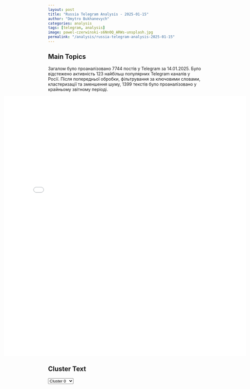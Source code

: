 ```yaml
---
layout: post
title: "Russia Telegram Analysis - 2025-01-15"
author: "Dmytro Bukhanevych"
categories: analysis
tags: [telegram, analysis]
image: pawel-czerwinski-s6Nn0Q_ARWs-unsplash.jpg
permalink: "/analysis/russia-telegram-analysis-2025-01-15"
---
```


<style>
    /* Adjusting iframe-container styles */
    .wide-iframe-container {
        width: calc(100% + 30vw);  /* Extending the width */
        margin-left: -15vw;       /* Negative margin to push to the left */
        overflow: hidden;         /* In case the iframe content spills over */
    }

    .wide-iframe-container iframe {
        width: 100%;  /* Making the iframe take the full width of its container */
        border: none; /* Removing any borders from the iframe */
    }

    /* Toggle mechanism */
    .hidden {
        display: none;
    }
    
    .show-content-target:checked + .show-content {
        display: block;
    }
</style>

<h2>Main Topics</h2>
<p>Загалом було проаналізовано 7744 постів у Telegram за 14.01.2025. Було відстежено активність 123 найбільш популярних Telegram каналів у Росії. Після попередньої обробки, фільтрування за ключовими словами, кластеризації та зменшення шуму, 1399 текстів було проаналізовано у крайньому звітному періоді.</p>
<!-- Embedding Main Plotly Visualization -->
<div class="wide-iframe-container">
    <iframe src="{{site.baseurl}}/visualizations/2025-01-15/fig_topics_time.html" height="850"></iframe>
</div>


<h2>Cluster Text</h2>

<!-- Dropdown to select a cluster -->
<select id="clusterSelector" onchange="displayClusterText()">
<option value="0">Cluster 0</option><option value="1">Cluster 1</option><option value="2">Cluster 2</option><option value="3">Cluster 3</option><option value="4">Cluster 4</option><option value="5">Cluster 5</option><option value="6">Cluster 6</option><option value="7">Cluster 7</option><option value="8">Cluster 8</option><option value="9">Cluster 9</option><option value="10">Cluster 10</option><option value="11">Cluster 11</option><option value="12">Cluster 12</option><option value="13">Cluster 13</option><option value="14">Cluster 14</option><option value="15">Cluster 15</option><option value="16">Cluster 16</option><option value="17">Cluster 17</option>
</select>

<!-- Display area for the selected cluster's text -->
<div id="clusterTextDisplay" class="hidden"></div>

<script type="text/javascript">
    var clusterDetails = {"0": "<b>Total Posts:</b> 33<br><b>Date:</b> 2025-01-14 08:34:06+00:00<br><b>Author:</b> slavaded1337<br><b>Link:</b> https://t.me/s/slavaded1337/67884<br><b>Subscribers:</b> 537503<br><b>Text:</b> \u0422\u0435\u043a\u0441\u0442: \u26a1\ufe0f\u0421\u0435\u0433\u043e\u0434\u043d\u044f \u0410\u0440\u043c\u0435\u043d\u0438\u044f \u0438 \u0421\u0428\u0410 \u043f\u043e\u0434\u043f\u0438\u0448\u0443\u0442 \u0434\u043e\u043a\u0443\u043c\u0435\u043d\u0442 \u043e\u00a0 \u0441\u0442\u0440\u0430\u0442\u0435\u0433\u0438\u0447\u0435\u0441\u043a\u043e\u043c \u043f\u0430\u0440\u0442\u043d\u0451\u0440\u0441\u0442\u0432\u0435. \u041f\u043e\u0434\u043f\u0438\u0441\u0430\u043d\u0438\u0435 \u0441\u043e\u0441\u0442\u043e\u0438\u0442\u0441\u044f \u0432 \u0412\u0430\u0448\u0438\u043d\u0433\u0442\u043e\u043d\u0435, \u043f\u043e\u0434\u043f\u0438\u0441\u044b\u0432\u0430\u0442\u044c \u0431\u0443\u0434\u0443\u0442 \u0433\u043e\u0441\u0441\u0435\u043a\u0440\u0435\u0442\u0430\u0440\u044c \u0421\u0428\u0410 \u0411\u043b\u0438\u043d\u043a\u0435\u043d \u0438 \u043c\u0438\u043d\u0438\u0441\u0442\u0440 \u0438\u043d\u043e\u0441\u0442\u0440\u0430\u043d\u043d\u044b\u0439 \u0434\u0435\u043b \u0410\u0440\u043c\u0435\u043d\u0438\u0438 \u041c\u0438\u0440\u0437\u043e\u044f\u043d \u041c\u0418\u0414 \u0410\u0440\u043c\u0435\u043d\u0438\u0438", "1": "<b>Total Posts:</b> 385<br><b>Date:</b> 2025-01-14 06:57:45+00:00<br><b>Author:</b> radarrussiia<br><b>Link:</b> https://t.me/s/radarrussiia/17414<br><b>Subscribers:</b> 648902<br><b>Text:</b> \u0422\u0435\u043a\u0441\u0442: \u0421\u0430\u0440\u0430\u0442\u043e\u0432\u0441\u043a\u0430\u044f \u043e\u0431\u043b\u0430\u0441\u0442\u044c - \u043e\u0442\u0431\u043e\u0439 \u0430\u0442\u0430\u043a\u0438 \u0411\u041f\u041b\u0410\u2757\ufe0f\u0420\u0430\u0434\u0430\u0440 \u043f\u043e \u0432\u0441\u0435\u0439 \u0420\u043e\u0441\u0441\u0438\u0438 - @radarrussiia", "2": "<b>Total Posts:</b> 22<br><b>Date:</b> 2025-01-14 12:49:06+00:00<br><b>Author:</b> ostashkonews<br><b>Link:</b> https://t.me/s/OstashkoNews/168351<br><b>Subscribers:</b> 419417<br><b>Text:</b> \u0422\u0435\u043a\u0441\u0442: \ud83c\uddeb\ud83c\uddf2 \u041d\u0410\u0422\u041e \u0437\u0430\u043f\u0443\u0441\u043a\u0430\u0435\u0442 \u043c\u0438\u0441\u0441\u0438\u044e \u043f\u043e \u043f\u0430\u0442\u0440\u0443\u043b\u0438\u0440\u043e\u0432\u0430\u043d\u0438\u044e \u0432 \u0411\u0430\u043b\u0442\u0438\u0439\u0441\u043a\u043e\u043c \u043c\u043e\u0440\u0435  \u2013 \u0420\u044e\u0442\u0442\u0435\u0413\u0435\u043d\u0441\u0435\u043a \u0430\u043b\u044c\u044f\u043d\u0441\u0430 \u043e\u0431\u044a\u044f\u0432\u0438\u043b \u043e\u0431 \u043e\u0444\u0438\u0446\u0438\u0430\u043b\u044c\u043d\u043e\u043c \u043d\u0430\u0447\u0430\u043b\u0435 \u043e\u043f\u0435\u0440\u0430\u0446\u0438\u0438 Baltic Sentry \u043f\u043e \u00ab\u043e\u0431\u0435\u0441\u043f\u0435\u0447\u0435\u043d\u0438\u044e \u0431\u0435\u0437\u043e\u043f\u0430\u0441\u043d\u043e\u0441\u0442\u0438 \u0438\u043d\u0444\u0440\u0430\u0441\u0442\u0440\u0443\u043a\u0442\u0443\u0440\u044b \u0432 \u0411\u0430\u043b\u0442\u0438\u0439\u0441\u043a\u043e\u043c \u043c\u043e\u0440\u0435\u00bb. \u0412 \u0447\u0430\u0441\u0442\u043d\u043e\u0441\u0442\u0438, \u044d\u0442\u043e \u043f\u0440\u043e\u0438\u0441\u0445\u043e\u0434\u0438\u0442 \u043d\u0430 \u0444\u043e\u043d\u0435 \u0438\u043d\u0446\u0438\u0434\u0435\u043d\u0442\u043e\u0432 \u0441 \u043f\u043e\u0432\u0440\u0435\u0436\u0434\u0435\u043d\u0438\u044f\u043c\u0438 \u043f\u043e\u0434\u0432\u043e\u0434\u043d\u044b\u0445 \u043a\u0430\u0431\u0435\u043b\u0435\u0439, \u0432 \u043a\u043e\u0442\u043e\u0440\u044b\u0445 \u0431\u0435\u0437\u0434\u043e\u043a\u0430\u0437\u0430\u0442\u0435\u043b\u044c\u043d\u043e \u043e\u0431\u0432\u0438\u043d\u0438\u043b\u0438 \u0420\u0424. \u2757\ufe0f \u0412 \u043c\u0438\u0441\u0441\u0438\u0438 \u0437\u0430\u0434\u0435\u0439\u0441\u0442\u0432\u0443\u044e\u0442 \u0444\u0440\u0435\u0433\u0430\u0442\u044b \u0438 \u043f\u0430\u0442\u0440\u0443\u043b\u044c\u043d\u044b\u0435 \u0441\u0430\u043c\u043e\u043b\u0435\u0442\u044b, \u0430 \u0442\u0430\u043a\u0436\u0435 \u043d\u0435\u0431\u043e\u043b\u044c\u0448\u043e\u0439 \u0444\u043b\u043e\u0442 \u043c\u043e\u0440\u0441\u043a\u0438\u0445 \u0434\u0440\u043e\u043d\u043e\u0432. \u041a\u0430\u043a\u0438\u0435 \u0441\u0442\u0440\u0430\u043d\u044b \u0443\u0447\u0430\u0441\u0442\u0432\u0443\u044e\u0442:\u25aa\ufe0f\u041b\u0438\u0442\u0432\u0430 \u043d\u0430\u043f\u0440\u0430\u0432\u0438\u0442 \u0434\u043e\u043f\u043e\u043b\u043d\u0438\u0442\u0435\u043b\u044c\u043d\u044b\u0435 \u043a\u043e\u0440\u0430\u0431\u043b\u0438 \u0438 \u0432\u0435\u0440\u0442\u043e\u043b\u0435\u0442\u044b \u0434\u043b\u044f \u0443\u0447\u0430\u0441\u0442\u0438\u044f \u0432 \u043c\u0438\u0441\u0441\u0438\u0438 \u25aa\ufe0f\u0413\u0435\u0440\u043c\u0430\u043d\u0438\u044f \u043f\u043e\u0443\u0447\u0430\u0441\u0442\u0432\u0443\u0435\u0442 \u0432 \u0438\u043d\u0438\u0446\u0438\u0430\u0442\u0438\u0432\u0435 \u0441 \u0443\u0447\u0435\u0442\u043e\u043c \u00ab\u0438\u043c\u0435\u044e\u0449\u0438\u0445\u0441\u044f \u0432\u043e\u0435\u043d\u043d\u043e-\u043c\u043e\u0440\u0441\u043a\u0438\u0445 \u0432\u043e\u0437\u043c\u043e\u0436\u043d\u043e\u0441\u0442\u0435\u0439\u00bb, \u0437\u0430\u044f\u0432\u0438\u043b \u0428\u043e\u043b\u044c\u0446\u25aa\ufe0f\u041f\u043e\u043b\u044c\u0448\u0430 \u043f\u0440\u0435\u0434\u043e\u0441\u0442\u0430\u0432\u0438\u0442 \u0447\u0435\u0442\u044b\u0440\u0435 \u043a\u043e\u0440\u0430\u0431\u043b\u044f \u0434\u043b\u044f Baltic Sentry\u25aa\ufe0f\u0428\u0432\u0435\u0446\u0438\u044f \u043d\u0430\u043f\u0440\u0430\u0432\u0438\u0442 \u0442\u0440\u0438 \u043a\u043e\u0440\u0430\u0431\u043b\u044f \u0438 \u043e\u0434\u0438\u043d \u0441\u0430\u043c\u043e\u043b\u0435\u0442.\u041e\u0441\u0442\u0430\u0448\u043a\u043e! \u0412\u0430\u0436\u043d\u043e\u0435 | \u043f\u043e\u0434\u043f\u0438\u0448\u0438\u0441\u044c | #\u0432\u0430\u0436\u043d\u043e\u0435", "3": "<b>Total Posts:</b> 54<br><b>Date:</b> 2025-01-14 11:27:52+00:00<br><b>Author:</b> solovievlive<br><b>Link:</b> https://t.me/s/SolovievLive/308667<br><b>Subscribers:</b> 1306374<br><b>Text:</b> \u0422\u0435\u043a\u0441\u0442: \ud83d\udd34\ud83d\udd34\ud83d\udd34\ud83d\udd34\ud83d\udd34 \u0412\u043e\u043e\u0440\u0443\u0436\u0435\u043d\u043d\u044b\u0435 \u0441\u0438\u043b\u044b \u0420\u043e\u0441\u0441\u0438\u0438 \u043e\u0441\u0432\u043e\u0431\u043e\u0434\u0438\u043b\u0438 \u043d\u0430\u0441\u0435\u043b\u0435\u043d\u043d\u044b\u0435 \u043f\u0443\u043d\u043a\u0442\u044b \u0422\u0435\u0440\u043d\u044b \u0438 \u041d\u0435\u0441\u043a\u0443\u0447\u043d\u043e\u0435 \u0432 \u0414\u041d\u0420, \u0441\u043e\u043e\u0431\u0449\u0438\u043b\u043e \u041c\u0438\u043d\u043e\u0431\u043e\u0440\u043e\u043d\u044b \u0420\u0424.\u041a\u0430\u0434\u0440\u044b \u0432\u043e\u0434\u0440\u0443\u0436\u0435\u043d\u0438\u044f \u0440\u043e\u0441\u0441\u0438\u0439\u0441\u043a\u043e\u0433\u043e \u0442\u0440\u0438\u043a\u043e\u043b\u043e\u0440\u0430 \u043f\u043e\u0434\u0440\u0430\u0437\u0434\u0435\u043b\u0435\u043d\u0438\u044f\u043c\u0438 \u0433\u0440\u0443\u043f\u043f\u0438\u0440\u043e\u0432\u043a\u0438 \u0432\u043e\u0439\u0441\u043a \u00ab\u0412\u043e\u0441\u0442\u043e\u043a\u00bb \u0432 \u043d\u0430\u0441\u0435\u043b\u0435\u043d\u043d\u043e\u043c \u043f\u0443\u043d\u043a\u0442\u0435 \u041d\u0435\u0441\u043a\u0443\u0447\u043d\u043e\u0435.\u0410\u0433\u043b\u043e\u043c\u0435\u0440\u0430\u0446\u0438\u044f \u041d\u0435\u0441\u043a\u0443\u0447\u043d\u043e\u0433\u043e, \u0412\u0440\u0435\u043c\u0435\u0432\u043a\u0438 \u0438 \u0412\u0435\u043b\u0438\u043a\u043e\u0439 \u041d\u043e\u0432\u043e\u0441\u0451\u043b\u043a\u0438 \u0440\u0430\u0441\u043f\u043e\u043b\u043e\u0436\u0435\u043d\u0430 \u043d\u0430 \u0441\u0442\u044b\u043a\u0435 \u0433\u0440\u0430\u043d\u0438\u0446 \u0414\u041d\u0420 \u0438 \u0417\u0430\u043f\u043e\u0440\u043e\u0436\u0441\u043a\u043e\u0439 \u043e\u0431\u043b\u0430\u0441\u0442\u0438 \u0438 \u044f\u0432\u043b\u044f\u0435\u0442\u0441\u044f \u0441\u0442\u0440\u0430\u0442\u0435\u0433\u0438\u0447\u0435\u0441\u043a\u0438 \u0432\u0430\u0436\u043d\u044b\u043c \u0443\u0437\u043b\u043e\u043c \u043e\u0431\u043e\u0440\u043e\u043d\u044b \u0438 \u043b\u043e\u0433\u0438\u0441\u0442\u0438\u043a\u0438 \u0434\u043b\u044f \u0412\u0421\u0423, \u043a\u043e\u0442\u043e\u0440\u044b\u0439 \u043f\u043e\u0441\u0442\u0435\u043f\u0435\u043d\u043d\u043e \u043f\u0435\u0440\u0435\u0445\u043e\u0434\u0438\u0442 \u043f\u043e\u0434 \u043a\u043e\u043d\u0442\u0440\u043e\u043b\u044c \u043d\u0430\u0448\u0438\u0445 \u043f\u043e\u0434\u0440\u0430\u0437\u0434\u0435\u043b\u0435\u043d\u0438\u0439.\u270d \u041f\u043e\u0434\u043f\u0438\u0441\u044b\u0432\u0430\u0439\u0441\u044f \u043d\u0430 \u0421\u043e\u043b\u043e\u0432\u044c\u0451\u0432\u0430!", "4": "<b>Total Posts:</b> 21<br><b>Date:</b> 2025-01-14 11:16:51+00:00<br><b>Author:</b> proofzzz<br><b>Link:</b> https://t.me/s/proofzzz/29963<br><b>Subscribers:</b> 647906<br><b>Text:</b> \u0422\u0435\u043a\u0441\u0442: \u0422\u0440\u0430\u043c\u043f \u0437\u0430\u044f\u0432\u0438\u043b, \u0447\u0442\u043e  \u0443\u0449\u0435\u0440\u0431 \u043e\u0442 \u043f\u043e\u0436\u0430\u0440\u043e\u0432 \u0432 \u041a\u0430\u043b\u0438\u0444\u043e\u0440\u043d\u0438\u0438 \u0441\u0440\u0430\u0432\u043d\u0438\u043c \u0441 \u043f\u043e\u0441\u043b\u0435\u0434\u0441\u0442\u0432\u0438\u044f\u043c\u0438 \u044f\u0434\u0435\u0440\u043d\u043e\u0433\u043e \u0443\u0434\u0430\u0440\u0430. \u041e\u043d \u043f\u0440\u0435\u0434\u043f\u043e\u043b\u043e\u0436\u0438\u043b, \u0447\u0442\u043e \u0447\u0438\u0441\u043b\u043e \u043f\u043e\u0433\u0438\u0431\u0448\u0438\u0445 \u0432\u043f\u043e\u0441\u043b\u0435\u0434\u0441\u0442\u0432\u0438\u0438 \u0437\u0430\u043c\u0435\u0442\u043d\u043e \u0432\u044b\u0440\u0430\u0441\u0442\u0435\u0442.\u042d\u043a\u043e\u043d\u043e\u043c\u0438\u0447\u0435\u0441\u043a\u0438\u0439 \u0443\u0449\u0435\u0440\u0431 \u043e\u0442 \u043b\u0435\u0441\u043d\u044b\u0445 \u043f\u043e\u0436\u0430\u0440\u043e\u0432 \u0432 \u0448\u0442\u0430\u0442\u0435 \u041a\u0430\u043b\u0438\u0444\u043e\u0440\u043d\u0438\u044f \u043f\u0440\u0435\u0432\u044b\u0441\u0438\u043b $250 \u043c\u043b\u0440\u0434. \u0422\u0430\u043a\u0438\u0435 \u0434\u0430\u043d\u043d\u044b\u0435 \u043f\u0440\u0438\u0432\u0435\u043b\u0430 \u043a\u043e\u043d\u0441\u0430\u043b\u0442\u0438\u043d\u0433\u043e\u0432\u0430\u044f \u043a\u043e\u043c\u043f\u0430\u043d\u0438\u044f AccuWeather.\u0412\u043e\u0442 \u0438 \u0441\u043b\u0430\u0432\u043d\u0435\u043d\u044c\u043a\u043e! -  \u043e\u0442\u0432\u0435\u0442\u0438\u043b \u041c\u0435\u0434\u0432\u0435\u0434\u0435\u0432. \u0410 \u0442\u0435\u043f\u0435\u0440\u044c \u0432\u044b\u043f\u0443\u0441\u043a\u0430\u0439\u0442\u0435 \u0441\u0430\u0440\u0430\u043d\u0447\u0443!Z\u043b\u043e\u0439 \u041f\u0440\u0443\u0444", "5": "<b>Total Posts:</b> 145<br><b>Date:</b> 2025-01-14 04:54:06+00:00<br><b>Author:</b> ria_novosti_rossiya<br><b>Link:</b> https://t.me/s/Ria_novosti_rossiya/49738<br><b>Subscribers:</b> 1572120<br><b>Text:</b> \u0422\u0435\u043a\u0441\u0442: \u0412\u0421\u0423 \u043c\u0430\u0441\u0441\u043e\u0432\u043e \u0430\u0442\u0430\u043a\u043e\u0432\u0430\u043b\u0438 \u043d\u0435\u0441\u043a\u043e\u043b\u044c\u043a\u043e \u0440\u0435\u0433\u0438\u043e\u043d\u043e\u0432 \u0420\u043e\u0441\u0441\u0438\u0439\u0441\u043a\u043e\u0439 \u0424\u0435\u0434\u0435\u0440\u0430\u0446\u0438\u0438. \u0427\u0442\u043e \u0438\u0437\u0432\u0435\u0441\u0442\u043d\u043e \u043a \u044d\u0442\u043e\u043c\u0443 \u0447\u0430\u0441\u0443: \u2014 \u0422\u0443\u043b\u044c\u0441\u043a\u0430\u044f \u043e\u0431\u043b\u0430\u0441\u0442\u044c \u043f\u043e\u0434\u0432\u0435\u0440\u0433\u0430\u0435\u0442\u0441\u044f \u0430\u0442\u0430\u043a\u0435 \u0443\u043a\u0440\u0430\u0438\u043d\u0441\u043a\u0438\u0445 \u0431\u0435\u0441\u043f\u0438\u043b\u043e\u0442\u043d\u0438\u043a\u043e\u0432. \u0412\u0437\u0440\u044b\u0432\u044b \u0433\u0440\u0435\u043c\u0435\u043b\u0438 \u043d\u0430\u0434 \u0433\u043e\u0440\u043e\u0434\u043e\u043c \u0410\u043b\u0435\u043a\u0441\u0438\u043d. \u0412 \u0440\u0435\u0437\u0443\u043b\u044c\u0442\u0430\u0442\u0435 \u043f\u0430\u0434\u0435\u043d\u0438\u044f \u043e\u0431\u043b\u043e\u043c\u043a\u043e\u0432 \u0431\u0435\u0441\u043f\u0438\u043b\u043e\u0442\u043d\u0438\u043a\u043e\u0432 \u0432\u044b\u044f\u0432\u043b\u0435\u043d\u044b \u043f\u043e\u0432\u0440\u0435\u0436\u0434\u0435\u043d\u0438\u044f \u043d\u0435\u0441\u043a\u043e\u043b\u044c\u043a\u0438\u0445 \u0430\u0432\u0442\u043e\u043c\u043e\u0431\u0438\u043b\u0435\u0439 \u0438 \u0445\u043e\u0437\u043f\u043e\u0441\u0442\u0440\u043e\u0435\u043a, \u043e\u0441\u0442\u0435\u043a\u043b\u0435\u043d\u0438\u044f \u0432 \u0436\u0438\u043b\u043e\u043c \u0434\u043e\u043c\u0435. \u041f\u043e\u0441\u0442\u0440\u0430\u0434\u0430\u0432\u0448\u0438\u0445 \u043d\u0435\u0442. \u0423\u043d\u0438\u0447\u0442\u043e\u0436\u0435\u043d\u043e \u043c\u0438\u043d\u0438\u043c\u0443\u043c 16 \u0411\u041f\u041b\u0410.\u2014 \u041c\u0430\u0441\u0441\u043e\u0432\u043e\u0439 \u0430\u0442\u0430\u043a\u0435 \u0443\u043a\u0440\u0430\u0438\u043d\u0441\u043a\u0438\u0445 \u0431\u0435\u0441\u043f\u0438\u043b\u043e\u0442\u043d\u0438\u043a\u043e\u0432 \u043f\u043e\u0434\u0432\u0435\u0440\u0433\u0441\u044f \u0433\u043e\u0440\u043e\u0434 \u042d\u043d\u0433\u0435\u043b\u044c\u0441 \u0421\u0430\u0440\u0430\u0442\u043e\u0432\u0441\u043a\u043e\u0439 \u043e\u0431\u043b\u0430\u0441\u0442\u0438. \u0412\u0421\u0423 \u0438\u0441\u043f\u043e\u043b\u044c\u0437\u0443\u044e\u0442 \u0434\u043b\u044f \u0430\u0442\u0430\u043a\u0438 \u0440\u0435\u0430\u043a\u0442\u0438\u0432\u043d\u044b\u0439 \u0431\u0435\u0441\u043f\u0438\u043b\u043e\u0442\u043d\u0438\u043a \"\u041f\u0435\u043a\u043b\u043e\" \u0438 \"\u0411\u043e\u0431\u0451\u0440\". \u0415\u0441\u0442\u044c \u043f\u043e\u0432\u0440\u0435\u0436\u0434\u0435\u043d\u0438\u044f \u043d\u0430 \u043f\u0440\u043e\u043c\u044b\u0448\u043b\u0435\u043d\u043d\u043e\u043c \u043f\u0440\u0435\u0434\u043f\u0440\u0438\u044f\u0442\u0438\u0438. \u041d\u0430\u0434 \u0433\u043e\u0440\u043e\u0434\u043e\u043c \u0432\u0438\u0434\u043d\u043e \u0437\u0430\u0440\u0435\u0432\u043e \u043e\u0442 \u043f\u043e\u0436\u0430\u0440\u0430 \u0438 \u0434\u044b\u043c. \u0417\u0430\u043d\u044f\u0442\u0438\u044f \u0432 \u0448\u043a\u043e\u043b\u0430\u0445 \u0421\u0430\u0440\u0430\u0442\u043e\u0432\u0430 \u0438 \u042d\u043d\u0433\u0435\u043b\u044c\u0441\u0430 \u043f\u0440\u043e\u0439\u0434\u0443\u0442 \u0432 \u0434\u0438\u0441\u0442\u0430\u043d\u0446\u0438\u043e\u043d\u043d\u043e\u043c \u0440\u0435\u0436\u0438\u043c\u0435.\u2014 \u0412\u043e\u0437\u0433\u043e\u0440\u0430\u043d\u0438\u0435 \u0433\u0430\u0437\u043e\u0432\u043e\u0439 \u0446\u0438\u0441\u0442\u0435\u0440\u043d\u044b \u043f\u0440\u043e\u0438\u0437\u043e\u0448\u043b\u043e \u0432 \u043f\u0440\u0438\u0433\u043e\u0440\u043e\u0434\u0435 \u041a\u0430\u0437\u0430\u043d\u0438 \u043f\u043e\u0441\u043b\u0435 \u0430\u0442\u0430\u043a\u0438 \u0411\u041f\u041b\u0410. \u041f\u043e \u0441\u043b\u043e\u0432\u0430\u043c \u043c\u0435\u0441\u0442\u043d\u044b\u0445 \u0436\u0438\u0442\u0435\u043b\u0435\u0439, \u043d\u0430 \u043c\u0435\u0441\u0442\u0435 \u0432\u0438\u0434\u0435\u043d \u0441\u0438\u043b\u044c\u043d\u044b\u0439 \u043f\u043e\u0436\u0430\u0440 \u0438 \u0434\u044b\u043c. \u0421\u043e\u0442\u0440\u0443\u0434\u043d\u0438\u043a\u0438 \u041c\u0427\u0421 \u0443\u0436\u0435 \u0432\u044b\u0435\u0445\u0430\u043b\u0438 \u043a \u043c\u0435\u0441\u0442\u0443 \u0427\u041f.   \u2014 \u0412 \u0420\u043e\u0441\u0442\u043e\u0432\u0441\u043a\u043e\u0439 \u043e\u0431\u043b\u0430\u0441\u0442\u0438 \u0441\u0438\u043b\u044b \u041f\u0412\u041e \u0443\u043d\u0438\u0447\u0442\u043e\u0436\u0438\u043b\u0438 14 \u0443\u043a\u0440\u0430\u0438\u043d\u0441\u043a\u0438\u0445 \u0434\u0440\u043e\u043d\u043e\u0432. \u041d\u0438\u043a\u0442\u043e \u043d\u0435 \u043f\u043e\u0441\u0442\u0440\u0430\u0434\u0430\u043b.\u2014 \u0416\u0438\u0442\u0435\u043b\u0438 \u041a\u043e\u0442\u043e\u0432\u0441\u043a\u0430 \u0422\u0430\u043c\u0431\u043e\u0432\u0441\u043a\u043e\u0439 \u043e\u0431\u043b\u0430\u0441\u0442\u0438 \u043f\u0438\u0441\u0430\u043b\u0438 \u043e \u0432\u0437\u0440\u044b\u0432\u0430\u0445 \u0432 \u043f\u0440\u0438\u0433\u043e\u0440\u043e\u0434\u0435. \u041f\u0440\u0435\u0434\u0432\u0430\u0440\u0438\u0442\u0435\u043b\u044c\u043d\u043e, \u0441\u0440\u0430\u0431\u043e\u0442\u0430\u043b\u0430 \u0441\u0438\u0441\u0442\u0435\u043c\u0430 \u041f\u0412\u041e. \u0411\u044b\u043b\u043e \u0441\u0431\u0438\u0442\u043e \u0442\u0440\u0438 \u0431\u0435\u0441\u043f\u0438\u043b\u043e\u0442\u043d\u0438\u043a\u0430. \u2014 \u0414\u0435\u0436\u0443\u0440\u043d\u044b\u043c\u0438 \u0441\u0438\u043b\u0430\u043c\u0438 \u041f\u0412\u041e \u0438 \u0441\u0440\u0435\u0434\u0441\u0442\u0432\u0430\u043c\u0438 \u0420\u042d\u0411 \u0432 \u043d\u0435\u0431\u0435 \u043d\u0430\u0434 \u0412\u043e\u0440\u043e\u043d\u0435\u0436\u0435\u043c \u0431\u044b\u043b \u043e\u0431\u043d\u0430\u0440\u0443\u0436\u0435\u043d \u0438 \u0443\u043d\u0438\u0447\u0442\u043e\u0436\u0435\u043d \u0431\u0435\u0441\u043f\u0438\u043b\u043e\u0442\u043d\u044b\u0439 \u043b\u0435\u0442\u0430\u0442\u0435\u043b\u044c\u043d\u044b\u0439 \u0430\u043f\u043f\u0430\u0440\u0430\u0442. \u041f\u043e \u043f\u0440\u0435\u0434\u0432\u0430\u0440\u0438\u0442\u0435\u043b\u044c\u043d\u044b\u043c \u0434\u0430\u043d\u043d\u044b\u043c, \u043f\u043e\u0441\u0442\u0440\u0430\u0434\u0430\u0432\u0448\u0438\u0445 \u0438 \u0440\u0430\u0437\u0440\u0443\u0448\u0435\u043d\u0438\u0439 \u043d\u0430 \u0437\u0435\u043c\u043b\u0435 \u043d\u0435\u0442.\ud83c\uddf7\ud83c\uddfa \u041f\u043e\u0434\u043f\u0438\u0441\u0430\u0442\u044c\u0441\u044f \u043d\u0430 \u0420\u041e\u0421\u0421\u0418\u042e \u0421\u0415\u0419\u0427\u0410\u0421", "6": "<b>Total Posts:</b> 108<br><b>Date:</b> 2025-01-14 20:49:56+00:00<br><b>Author:</b> rvvoenkor<br><b>Link:</b> https://t.me/s/RVvoenkor/84468<br><b>Subscribers:</b> 1671545<br><b>Text:</b> \u0422\u0435\u043a\u0441\u0442: \ud83c\uddf7\ud83c\uddfa\ud83d\udd25\ud83c\uddfa\ud83c\udde657 \u0431\u0440\u0438\u0433\u0430\u0434\u0430 \u0441\u0436\u0438\u0433\u0430\u0435\u0442 \u0442\u0430\u043d\u043a\u0438 \u0412\u0421\u0423 \u0432 \u043f\u043e\u043b\u0443\u043a\u043e\u0442\u043b\u0435 \u043f\u043e\u0434 \u041a\u0443\u0440\u0430\u0445\u043e\u0432\u043e\u25aa\ufe0f3 \u0431\u0430\u0442\u0430\u043b\u044c\u043e\u043d 57 \u0431\u0440\u0438\u0433\u0430\u0434\u044b \u0435\u0436\u0435\u0434\u043d\u0435\u0432\u043d\u043e\u0433\u043e \u0443\u043d\u0438\u0447\u0442\u043e\u0436\u0430\u0435\u0442 \u043f\u0435\u0445\u043e\u0442\u0443 \u0438 \u0442\u0435\u0445\u043d\u0438\u043a\u0443 \u0432\u0440\u0430\u0433\u0430.\u25aa\ufe0f\u041c\u0435\u0436\u0434\u0443 \u0423\u0433\u043b\u0435\u0434\u0430\u0440\u043e\u043c \u0438 \u041a\u0443\u0440\u0430\u0445\u043e\u0432\u043e \u0440\u043e\u0441\u0441\u0438\u0439\u0441\u043a\u0438\u0435 \u0432\u043e\u0439\u0441\u043a\u0430 \u043f\u0440\u043e\u0434\u043e\u043b\u0436\u0430\u044e\u0442 \u0441\u0440\u0435\u0437\u0430\u0442\u044c \u0412\u0440\u0435\u043c\u0435\u0432\u0441\u043a\u0438\u0439 \u0432\u044b\u0441\u0442\u0443\u043f, \u043b\u0438\u043a\u0432\u0438\u0434\u0438\u0440\u0443\u044f \u0442\u0435\u0445\u043d\u0438\u043a\u0443 \u0438 \u043f\u043e\u043b\u0443\u043e\u043a\u0440\u0443\u0436\u0435\u043d\u043d\u044b\u0445 \u0431\u043e\u0435\u0432\u0438\u043a\u043e\u0432 \u0412\u0421\u0423.\u25aa\ufe0f\u0411\u043e\u0438 \u043f\u0440\u043e\u0434\u043e\u043b\u0436\u0430\u044e\u0442\u0441\u044f.t.me/RVvoenkor", "7": "<b>Total Posts:</b> 19<br><b>Date:</b> 2025-01-14 11:36:18+00:00<br><b>Author:</b> dimsmirnov175<br><b>Link:</b> https://t.me/s/dimsmirnov175/88183<br><b>Subscribers:</b> 343842<br><b>Text:</b> \u0422\u0435\u043a\u0441\u0442: \u041c\u0438\u043d\u043e\u0431\u043e\u0440\u043e\u043d\u044b \u0420\u043e\u0441\u0441\u0438\u0438: \u0421\u0435\u0433\u043e\u0434\u043d\u044f \u043d\u043e\u0447\u044c\u044e \u0441 \u0442\u0435\u0440\u0440\u0438\u0442\u043e\u0440\u0438\u0438 \u0423\u043a\u0440\u0430\u0438\u043d\u044b \u0431\u044b\u043b\u0430 \u043f\u0440\u0435\u0434\u043f\u0440\u0438\u043d\u044f\u0442\u0430 \u043f\u043e\u043f\u044b\u0442\u043a\u0430 \u043d\u0430\u043d\u0435\u0441\u0435\u043d\u0438\u044f \u0440\u0430\u043a\u0435\u0442\u043d\u043e\u0433\u043e \u0443\u0434\u0430\u0440\u0430 \u043f\u043e \u043e\u0431\u044a\u0435\u043a\u0442\u0430\u043c \u0432 \u0411\u0440\u044f\u043d\u0441\u043a\u043e\u0439 \u043e\u0431\u043b\u0430\u0441\u0442\u0438 \u0448\u0435\u0441\u0442\u044c\u044e \u043e\u043f\u0435\u0440\u0430\u0442\u0438\u0432\u043d\u043e-\u0442\u0430\u043a\u0442\u0438\u0447\u0435\u0441\u043a\u0438\u043c\u0438 \u0440\u0430\u043a\u0435\u0442\u0430\u043c\u0438 ATACMS \u043f\u0440\u043e\u0438\u0437\u0432\u043e\u0434\u0441\u0442\u0432\u0430 \u0421\u0428\u0410, \u0448\u0435\u0441\u0442\u044c\u044e \u043a\u0440\u044b\u043b\u0430\u0442\u044b\u043c\u0438 \u0440\u0430\u043a\u0435\u0442\u0430\u043c\u0438 \u0432\u043e\u0437\u0434\u0443\u0448\u043d\u043e\u0433\u043e \u0431\u0430\u0437\u0438\u0440\u043e\u0432\u0430\u043d\u0438\u044f Storm Shadow \u043f\u0440\u043e\u0438\u0437\u0432\u043e\u0434\u0441\u0442\u0432\u0430 \u0412\u0435\u043b\u0438\u043a\u043e\u0431\u0440\u0438\u0442\u0430\u043d\u0438\u0438 \u0438 31 \u0431\u0435\u0441\u043f\u0438\u043b\u043e\u0442\u043d\u044b\u043c \u043b\u0435\u0442\u0430\u0442\u0435\u043b\u044c\u043d\u044b\u043c \u0430\u043f\u043f\u0430\u0440\u0430\u0442\u043e\u043c \u0441\u0430\u043c\u043e\u043b\u0435\u0442\u043d\u043e\u0433\u043e \u0442\u0438\u043f\u0430. \u0412 \u0445\u043e\u0434\u0435 \u043f\u0440\u043e\u0442\u0438\u0432\u043e\u0432\u043e\u0437\u0434\u0443\u0448\u043d\u043e\u0433\u043e \u0431\u043e\u044f \u0432\u0441\u0435 \u0441\u0440\u0435\u0434\u0441\u0442\u0432\u0430 \u0432\u043e\u0437\u0434\u0443\u0448\u043d\u043e\u0433\u043e \u043d\u0430\u043f\u0430\u0434\u0435\u043d\u0438\u044f \u0441\u0431\u0438\u0442\u044b \u0440\u0430\u0441\u0447\u0435\u0442\u0430\u043c\u0438 \u043f\u0440\u043e\u0442\u0438\u0432\u043e\u0432\u043e\u0437\u0434\u0443\u0448\u043d\u043e\u0439 \u043e\u0431\u043e\u0440\u043e\u043d\u044b. \u0416\u0435\u0440\u0442\u0432 \u0438 \u043f\u043e\u0441\u0442\u0440\u0430\u0434\u0430\u0432\u0448\u0438\u0445 \u043d\u0435\u0442.\u041f\u043e\u0434\u043f\u0438\u0448\u0438\u0441\u044c \u043d\u0430 \u041f\u0423\u041b N3", "8": "<b>Total Posts:</b> 35<br><b>Date:</b> 2025-01-14 11:27:44+00:00<br><b>Author:</b> ru2ch<br><b>Link:</b> https://t.me/s/ru2ch/132716<br><b>Subscribers:</b> 545033<br><b>Text:</b> \u0422\u0435\u043a\u0441\u0442: \u2757\ufe0f\u0420\u043e\u0441\u0441\u0438\u0439\u0441\u043a\u0438\u0435 \u0432\u043e\u0435\u043d\u043d\u044b\u0435 \u043e\u0441\u0432\u043e\u0431\u043e\u0434\u0438\u043b\u0438 \u043d\u0430\u0441\u0435\u043b\u0451\u043d\u043d\u044b\u0435 \u043f\u0443\u043d\u043a\u0442\u044b \u0422\u0435\u0440\u043d\u044b \u0438 \u041d\u0435\u0441\u043a\u0443\u0447\u043d\u043e\u0435 \u0432 \u0414\u041d\u0420, \u0441\u043e\u043e\u0431\u0449\u0438\u043b\u043e \u041c\u0438\u043d\u043e\u0431\u043e\u0440\u043e\u043d\u044b", "9": "<b>Total Posts:</b> 67<br><b>Date:</b> 2025-01-14 06:32:07+00:00<br><b>Author:</b> dmitrynikotin<br><b>Link:</b> https://t.me/s/dmitrynikotin/28694<br><b>Subscribers:</b> 719835<br><b>Text:</b> \u0422\u0435\u043a\u0441\u0442: \u0411\u041f\u041b\u0410 \u0430\u0442\u0430\u043a\u043e\u0432\u0430\u043b\u0438 \u0437\u0430\u0432\u043e\u0434 \"\u041e\u0440\u0433\u0441\u0438\u043d\u0442\u0435\u0437\" \u0432 \u041a\u0430\u0437\u0430\u043d\u0438.\u041f\u043e \u0441\u043b\u043e\u0432\u0430\u043c \u043e\u0447\u0435\u0432\u0438\u0434\u0446\u0435\u0432, \u043e\u0431\u043b\u043e\u043c\u043a\u0438 \u0411\u041f\u041b\u0410 \u0443\u043f\u0430\u043b\u0438 \u043d\u0430 \u0442\u0435\u0440\u0440\u0438\u0442\u043e\u0440\u0438\u0438 \u043f\u0440\u0435\u0434\u043f\u0440\u0438\u044f\u0442\u0438\u044f \u0445\u0438\u043c\u0438\u0447\u0435\u0441\u043a\u043e\u0439 \u043f\u0440\u043e\u043c\u044b\u0448\u043b\u0435\u043d\u043d\u043e\u0441\u0442\u0438, \u0442\u0430\u043c \u043d\u0430\u0447\u0430\u043b\u0441\u044f \u043f\u043e\u0436\u0430\u0440. \u0421\u0435\u0439\u0447\u0430\u0441 \u043d\u0430 \u043c\u0435\u0441\u0442\u0435 \u0440\u0430\u0431\u043e\u0442\u0430\u044e\u0442 \u0441\u043f\u0430\u0441\u0430\u0442\u0435\u043b\u0438.\u0412 \u043f\u0440\u0438\u0433\u043e\u0440\u043e\u0434\u0435 \u041a\u0430\u0437\u0430\u043d\u0438 \u043f\u043e\u0441\u043b\u0435 \u0430\u0442\u0430\u043a\u0438 \u0411\u041f\u041b\u0410 \u043f\u0440\u043e\u0438\u0437\u043e\u0448\u043b\u043e \u0432\u043e\u0437\u0433\u043e\u0440\u0430\u043d\u0438\u0435 \u0433\u0430\u0437\u043e\u0432\u043e\u0439 \u0446\u0438\u0441\u0442\u0435\u0440\u043d\u044b, \u043d\u0438\u043a\u0442\u043e \u043d\u0435 \u043f\u043e\u0441\u0442\u0440\u0430\u0434\u0430\u043b, \u0443\u0442\u0432\u0435\u0440\u0436\u0434\u0430\u0435\u0442 \u043f\u0440\u0435\u0441\u0441-\u0441\u043b\u0443\u0436\u0431\u0430 \u0433\u043b\u0430\u0432\u044b \u0422\u0430\u0442\u0430\u0440\u0441\u0442\u0430\u043d\u0430.\ud83d\udcf1\u0414\u043c\u0438\u0442\u0440\u0438\u0439 \u041d\u0438\u043a\u043e\u0442\u0438\u043d. \u041f\u043e\u0434\u043f\u0438\u0441\u0430\u0442\u044c\u0441\u044f!", "10": "<b>Total Posts:</b> 133<br><b>Date:</b> 2025-01-14 15:49:06+00:00<br><b>Author:</b> voenkorkotenok<br><b>Link:</b> https://t.me/s/voenkorKotenok/61407<br><b>Subscribers:</b> 387524<br><b>Text:</b> \u0422\u0435\u043a\u0441\u0442: \u041d\u0438\u043a\u043e\u043b\u0430\u0439 \u041f\u0430\u0442\u0440\u0443\u0448\u0435\u0432: \"\u041d\u0435 \u0438\u0441\u043a\u043b\u044e\u0447\u0435\u043d\u043e, \u0447\u0442\u043e \u0432 \u0442\u0435\u043a\u0443\u0449\u0435\u043c \u0433\u043e\u0434\u0443 \u0423\u043a\u0440\u0430\u0438\u043d\u0430 \u043f\u043e\u043b\u043d\u043e\u0441\u0442\u044c\u044e \u043f\u0440\u0435\u043a\u0440\u0430\u0442\u0438\u0442 \u0441\u0432\u043e\u0451 \u0441\u0443\u0449\u0435\u0441\u0442\u0432\u043e\u0432\u0430\u043d\u0438\u0435. \u041f\u0435\u0440\u0435\u0433\u043e\u0432\u043e\u0440\u044b \u043f\u043e \u0423\u043a\u0440\u0430\u0438\u043d\u0435 \u0434\u043e\u043b\u0436\u043d\u044b \u0432\u0435\u0441\u0442\u0438\u0441\u044c \u043c\u0435\u0436\u0434\u0443 \u0420\u043e\u0441\u0441\u0438\u0435\u0439 \u0438 \u0421\u0428\u0410 \u0431\u0435\u0437 \u0443\u0447\u0430\u0441\u0442\u0438\u044f \u0434\u0440\u0443\u0433\u0438\u0445 \u0441\u0442\u0440\u0430\u043d \u0417\u0430\u043f\u0430\u0434\u0430\".\u0422\u043e, \u0447\u0442\u043e \u0433\u043e\u0432\u043e\u0440\u0438\u0442\u044c, \u043a\u0440\u043e\u043c\u0435 \u0428\u0442\u0430\u0442\u043e\u0432, \u043d\u0435 \u0441 \u043a\u0435\u043c \u2014 \u0430\u0431\u0441\u043e\u043b\u044e\u0442\u043d\u043e \u0432\u0435\u0440\u043d\u043e. \u041d\u043e \u0435\u0441\u043b\u0438 \u0423\u043a\u0440\u0430\u0438\u043d\u0430 \u0438\u0441\u0447\u0435\u0437\u043d\u0435\u0442, \u0442\u043e \u043e \u0447\u0435\u043c \u043f\u0435\u0440\u0435\u0433\u043e\u0432\u043e\u0440\u044b? \u041e\u0431 \u0435\u0451 \u043b\u0438\u043a\u0432\u0438\u0434\u0430\u0446\u0438\u0438? \u0415\u0434\u0432\u0430 \u043b\u0438 \u0422\u0440\u0430\u043c\u043f \u043d\u0430 \u044d\u0442\u043e \u043f\u043e\u0439\u0434\u0451\u0442.\u0427\u0442\u043e\u0431\u044b \u0423\u043a\u0440\u0430\u0438\u043d\u0430 \u0438\u0441\u0447\u0435\u0437\u043b\u0430, \u043d\u0443\u0436\u043d\u043e, \u043a\u0430\u043a \u043c\u0438\u043d\u0438\u043c\u0443\u043c, \u0441\u043d\u044f\u0442\u044c \u0441\u0442\u043e\u043f-\u043f\u0440\u0438\u043a\u0430\u0437 \u043d\u0430 \u0443\u0434\u0430\u0440\u044b \u043f\u043e \u0435\u0451 \u0440\u0443\u043a\u043e\u0432\u043e\u0434\u0441\u0442\u0432\u0443 \u0438 \u0446\u0435\u043d\u0442\u0440\u0430\u043c \u043f\u0440\u0438\u043d\u044f\u0442\u0438\u044f \u0440\u0435\u0448\u0435\u043d\u0438\u0439. \u041d\u0430\u0447\u0430\u0442\u044c \u0432\u0435\u0441\u0442\u0438 \u0442\u0443 \u0436\u0435 \u0440\u0430\u0431\u043e\u0442\u0443, \u043a\u043e\u0442\u043e\u0440\u0443\u044e \u043f\u0440\u043e\u0442\u0438\u0432\u043d\u0438\u043a \u0432\u0435\u0434\u0451\u0442 \u0437\u0434\u0435\u0441\u044c. \u041f\u0440\u0435\u0442\u0432\u043e\u0440\u0438\u0442\u044c \u0432 \u0436\u0438\u0437\u043d\u044c \u043f\u0440\u0438\u043d\u0446\u0438\u043f \u043d\u0435\u043c\u0438\u043d\u0443\u0435\u043c\u043e\u0433\u043e \u043d\u0430\u043a\u0430\u0437\u0430\u043d\u0438\u044f \u0437\u0430 \u043b\u044e\u0431\u043e\u0439 \u0442\u0435\u0440\u0430\u043a\u0442 \u043d\u0430 \u0440\u043e\u0441\u0441\u0438\u0439\u0441\u043a\u043e\u0439 \u0442\u0435\u0440\u0440\u0438\u0442\u043e\u0440\u0438\u0438. \u041f\u043e\u043a\u0430 \u044d\u0442\u043e\u0433\u043e \u043d\u0435\u0442 \u043d\u0438 \u043f\u043e \u043e\u0434\u043d\u043e\u043c\u0443 \u0438\u0437 \u043f\u0443\u043d\u043a\u0442\u043e\u0432. \u041a \u0441\u043e\u0436\u0430\u043b\u0435\u043d\u0438\u044e.@voenkorKotenok", "11": "<b>Total Posts:</b> 73<br><b>Date:</b> 2025-01-14 16:02:08+00:00<br><b>Author:</b> tass_agency<br><b>Link:</b> https://t.me/s/tass_agency/296026<br><b>Subscribers:</b> 510968<br><b>Text:</b> \u0422\u0435\u043a\u0441\u0442: \u25b6\ufe0f \u0412\u043b\u0430\u0434\u0438\u043c\u0438\u0440 \u041f\u0443\u0442\u0438\u043d \u043f\u0440\u043e\u0432\u043e\u0434\u0438\u0442 \u0441\u043e\u0432\u0435\u0449\u0430\u043d\u0438\u0435 \u043f\u043e \u0440\u0430\u0437\u0432\u0438\u0442\u0438\u044e \u041a\u0440\u044b\u043c\u0430 \u0438 \u0421\u0435\u0432\u0430\u0441\u0442\u043e\u043f\u043e\u043b\u044f. \u041f\u0440\u0438\u0441\u043e\u0435\u0434\u0438\u043d\u044f\u0439\u0442\u0435\u0441\u044c \u043a \u043d\u0430\u0448\u0435\u0439 \u0442\u0440\u0430\u043d\u0441\u043b\u044f\u0446\u0438\u0438.", "12": "<b>Total Posts:</b> 32<br><b>Date:</b> 2025-01-14 12:36:56+00:00<br><b>Author:</b> bbcrussian<br><b>Link:</b> https://t.me/s/bbcrussian/75289<br><b>Subscribers:</b> 403156<br><b>Text:</b> \u0422\u0435\u043a\u0441\u0442: Reuters: \u043f\u043e\u0441\u043b\u0435 \u0440\u0430\u0441\u0448\u0438\u0440\u0435\u043d\u0438\u044f \u0441\u0430\u043d\u043a\u0446\u0438\u0439 \u043f\u0440\u043e\u0442\u0438\u0432 \u0440\u043e\u0441\u0441\u0438\u0439\u0441\u043a\u043e\u0433\u043e \u0442\u0435\u043d\u0435\u0432\u043e\u0433\u043e \u0444\u043b\u043e\u0442\u0430 \u0440\u0435\u0437\u043a\u043e \u0432\u044b\u0440\u043e\u0441\u043b\u0438 \u0441\u0442\u0430\u0432\u043a\u0438 \u043d\u0430\u0439\u043c\u0430 \u0442\u0430\u043d\u043a\u0435\u0440\u043e\u0432\u0410\u0434\u0430\u043f\u0442\u0438\u0440\u0443\u044f\u0441\u044c \u043a \u043d\u043e\u0432\u044b\u043c \u0436\u0435\u0441\u0442\u043a\u0438\u043c \u0441\u0430\u043d\u043a\u0446\u0438\u044f\u043c \u0421\u0428\u0410 \u0432 \u043e\u0442\u043d\u043e\u0448\u0435\u043d\u0438\u0438 \u0440\u043e\u0441\u0441\u0438\u0439\u0441\u043a\u0438\u0445 \u043f\u0440\u043e\u0438\u0437\u0432\u043e\u0434\u0438\u0442\u0435\u043b\u0435\u0439 \u0438 \u0442\u0430\u043d\u043a\u0435\u0440\u043e\u0432, \u043f\u0440\u0438\u0437\u0432\u0430\u043d\u043d\u044b\u043c \u043e\u0433\u0440\u0430\u043d\u0438\u0447\u0438\u0442\u044c \u0440\u043e\u0441\u0441\u0438\u0439\u0441\u043a\u0438\u0435 \u0434\u043e\u0445\u043e\u0434\u044b \u043e\u0442 \u044d\u043a\u0441\u043f\u043e\u0440\u0442\u0430 \u043d\u0435\u0444\u0442\u0438, \u043a\u0438\u0442\u0430\u0439\u0441\u043a\u0438\u0435 \u0438 \u0438\u043d\u0434\u0438\u0439\u0441\u043a\u0438\u0435 \u043d\u0435\u0444\u0442\u0435\u043f\u0435\u0440\u0435\u0440\u0430\u0431\u0430\u0442\u044b\u0432\u0430\u044e\u0449\u0438\u0435 \u043a\u043e\u043c\u043f\u0430\u043d\u0438\u0438 \u0438\u0449\u0443\u0442 \u0430\u043b\u044c\u0442\u0435\u0440\u043d\u0430\u0442\u0438\u0432\u043d\u044b\u0435 \u0438\u0441\u0442\u043e\u0447\u043d\u0438\u043a\u0438 \u0442\u043e\u043f\u043b\u0438\u0432\u0430. \u041f\u043e \u0434\u0430\u043d\u043d\u044b\u043c Reuters, \u043a\u0438\u0442\u0430\u0439\u0441\u043a\u0438\u0435 \u043a\u043e\u043c\u043f\u0430\u043d\u0438\u0438 \u0431\u0440\u043e\u043d\u0438\u0440\u0443\u044e\u0442 \u0442\u0430\u043d\u043a\u0435\u0440\u044b \u0434\u043b\u044f \u043f\u0435\u0440\u0435\u0432\u043e\u0437\u043a\u0438 \u043d\u0435\u0444\u0442\u0438 \u0438\u0437 \u0410\u0444\u0440\u0438\u043a\u0438 \u0438 \u0415\u0432\u0440\u043e\u043f\u044b. \u0421\u0442\u043e\u0438\u043c\u043e\u0441\u0442\u044c \u0434\u043e\u0441\u0442\u0430\u0432\u043a\u0438 \u043d\u0430 \u043c\u0430\u0440\u0448\u0440\u0443\u0442\u0430\u0445 \u0411\u043b\u0438\u0436\u043d\u0438\u0439 \u0412\u043e\u0441\u0442\u043e\u043a \u2014 \u041a\u0438\u0442\u0430\u0439 \u0437\u0430 \u043d\u0435\u0441\u043a\u043e\u043b\u044c\u043a\u043e \u0434\u043d\u0435\u0439 \u0432\u044b\u0440\u043e\u0441\u043b\u0430 \u043f\u043e\u0447\u0442\u0438 \u043d\u0430 40%.\u041f\u043e \u043c\u043d\u0435\u043d\u0438\u044e \u0430\u043d\u0430\u043b\u0438\u0442\u0438\u043a\u043e\u0432, \u0434\u043e\u0441\u0442\u0443\u043f\u043d\u043e\u0441\u0442\u044c \u0442\u0430\u043d\u043a\u0435\u0440\u043e\u0432 \u043c\u043e\u0436\u0435\u0442 \u0435\u0449\u0435 \u0431\u043e\u043b\u044c\u0448\u0435 \u0441\u043e\u043a\u0440\u0430\u0442\u0438\u0442\u044c\u0441\u044f, \u043f\u043e\u0441\u043a\u043e\u043b\u044c\u043a\u0443 \u0442\u0440\u0435\u0439\u0434\u0435\u0440\u044b \u0438\u0449\u0443\u0442 \u043d\u0435 \u043d\u0430\u0445\u043e\u0434\u044f\u0449\u0438\u0435\u0441\u044f \u043f\u043e\u0434 \u0441\u0430\u043d\u043a\u0446\u0438\u044f\u043c\u0438 \u0441\u0443\u0434\u0430 \u0434\u043b\u044f \u043f\u0435\u0440\u0435\u0432\u043e\u0437\u043a\u0438 \u0440\u043e\u0441\u0441\u0438\u0439\u0441\u043a\u043e\u0439 \u0438 \u0438\u0440\u0430\u043d\u0441\u043a\u043e\u0439 \u043d\u0435\u0444\u0442\u0438.\u041c\u043d\u043e\u0433\u0438\u0435 \u0438\u0437 \u043f\u043e\u043f\u0430\u0432\u0448\u0438\u0445 \u043f\u043e\u0434 \u0441\u0430\u043d\u043a\u0446\u0438\u0438 \u0441\u0443\u0434\u043e\u0432 \u2014 \u0447\u0430\u0441\u0442\u044c \u0440\u043e\u0441\u0441\u0438\u0439\u0441\u043a\u043e\u0433\u043e \u00ab\u0442\u0435\u043d\u0435\u0432\u043e\u0433\u043e \u0444\u043b\u043e\u0442\u0430\u00bb, \u2014 \u0438\u0441\u043f\u043e\u043b\u044c\u0437\u043e\u0432\u0430\u043b\u0438\u0441\u044c \u0434\u043b\u044f \u043f\u043e\u0441\u0442\u0430\u0432\u043e\u043a \u043d\u0435\u0444\u0442\u0438 \u0432 \u0418\u043d\u0434\u0438\u044e \u0438 \u041a\u0438\u0442\u0430\u0439. \u041d\u0435\u043a\u043e\u0442\u043e\u0440\u044b\u0435 \u0438\u0437 \u0442\u0430\u043d\u043a\u0435\u0440\u043e\u0432 \u0442\u0430\u043a\u0436\u0435 \u043f\u0435\u0440\u0435\u0432\u043e\u0437\u0438\u043b\u0438 \u043d\u0435\u0444\u0442\u044c \u0438\u0437 \u0418\u0440\u0430\u043d\u0430, \u043a\u043e\u0442\u043e\u0440\u044b\u0439 \u0442\u0430\u043a\u0436\u0435 \u043d\u0430\u0445\u043e\u0434\u0438\u0442\u0441\u044f \u043f\u043e\u0434 \u0441\u0430\u043d\u043a\u0446\u0438\u044f\u043c\u0438.\u0421\u043e\u0433\u043b\u0430\u0441\u043d\u043e \u0430\u043d\u0430\u043b\u0438\u0437\u0443 \u0438\u043d\u0444\u043e\u0440\u043c\u0430\u0446\u0438\u043e\u043d\u043d\u043e\u0433\u043e \u0441\u0435\u0440\u0432\u0438\u0441\u0430 Lloyd\u2019s List Intelligence, \u043f\u043e\u0441\u043b\u0435 \u0440\u0430\u0441\u0448\u0438\u0440\u0435\u043d\u0438\u044f \u0430\u043c\u0435\u0440\u0438\u043a\u0430\u043d\u0441\u043a\u0438\u0445 \u0441\u0430\u043d\u043a\u0446\u0438\u0439 \u043f\u0440\u0438\u043c\u0435\u0440\u043d\u043e \u0442\u0440\u0435\u0442\u044c \u0438\u0437 669 \u0442\u0430\u043d\u043a\u0435\u0440\u043e\u0432 \u0442\u0435\u043d\u0435\u0432\u043e\u0433\u043e \u0444\u043b\u043e\u0442\u0430, \u0443\u0447\u0430\u0441\u0442\u0432\u0443\u044e\u0449\u0438\u0445 \u0432 \u043f\u0435\u0440\u0435\u0432\u043e\u0437\u043a\u0430\u0445 \u0440\u043e\u0441\u0441\u0438\u0439\u0441\u043a\u043e\u0439, \u0432\u0435\u043d\u0435\u0441\u0443\u044d\u043b\u044c\u0441\u043a\u043e\u0439 \u0438 \u0438\u0440\u0430\u043d\u0441\u043a\u043e\u0439 \u043d\u0435\u0444\u0442\u0438, \u043f\u043e\u043f\u0430\u043b\u0438 \u043f\u043e\u0434 \u0441\u0430\u043d\u043a\u0446\u0438\u0438 \u0421\u0428\u0410, \u0412\u0435\u043b\u0438\u043a\u043e\u0431\u0440\u0438\u0442\u0430\u043d\u0438\u0438 \u0438\u043b\u0438 \u0415\u0432\u0440\u043e\u043f\u0435\u0439\u0441\u043a\u043e\u0433\u043e \u0441\u043e\u044e\u0437\u0430.\ud83d\udd17 \u0427\u0438\u0442\u0430\u0442\u044c \u043d\u0430\u0441 \u0431\u0435\u0437 VPN \u043c\u043e\u0436\u043d\u043e \u0437\u0434\u0435\u0441\u044c: bit.ly/bbcrussian", "13": "<b>Total Posts:</b> 19<br><b>Date:</b> 2025-01-14 06:51:32+00:00<br><b>Author:</b> kontext_channel<br><b>Link:</b> https://t.me/s/kontext_channel/47169<br><b>Subscribers:</b> 905999<br><b>Text:</b> \u0422\u0435\u043a\u0441\u0442: Bloomberg: \u041a\u0438\u0442\u0430\u0439 \u043c\u043e\u0436\u0435\u0442 \u043f\u0440\u043e\u0434\u0430\u0442\u044c TikTok \u0418\u043b\u043e\u043d\u0443 \u041c\u0430\u0441\u043a\u0443\u041a\u0438\u0442\u0430\u0439\u0441\u043a\u0438\u0435 \u0447\u0438\u043d\u043e\u0432\u043d\u0438\u043a\u0438 \u0432 \u043a\u0430\u0447\u0435\u0441\u0442\u0432\u0435 \u043e\u0434\u043d\u043e\u0433\u043e \u0438\u0437 \u0432\u043e\u0437\u043c\u043e\u0436\u043d\u044b\u0445 \u0432\u0430\u0440\u0438\u0430\u043d\u0442\u043e\u0432 \u043e\u0431\u0441\u0443\u0436\u0434\u0430\u044e\u0442 \u043f\u0440\u043e\u0434\u0430\u0436\u0443 \u0441\u0435\u0440\u0432\u0438\u0441\u0430 \u041c\u0430\u0441\u043a\u0443, \u0441\u043e\u043e\u0431\u0449\u0430\u0435\u0442 \u0430\u0433\u0435\u043d\u0442\u0441\u0442\u0432\u043e \u0441\u043e \u0441\u0441\u044b\u043b\u043a\u043e\u0439 \u043d\u0430 \u0438\u0441\u0442\u043e\u0447\u043d\u0438\u043a\u0438.\u041f\u0435\u043a\u0438\u043d \u043f\u0440\u0435\u0434\u043f\u043e\u0447\u0438\u0442\u0430\u0435\u0442, \u0447\u0442\u043e\u0431\u044b TikTok \u043e\u0441\u0442\u0430\u0432\u0430\u043b\u0441\u044f \u0432 \u0441\u043e\u0431\u0441\u0442\u0432\u0435\u043d\u043d\u043e\u0441\u0442\u0438 \u043c\u0430\u0442\u0435\u0440\u0438\u043d\u0441\u043a\u043e\u0439 \u043a\u0438\u0442\u0430\u0439\u0441\u043a\u043e\u0439 \u043a\u043e\u043c\u043f\u0430\u043d\u0438\u0438 ByteDance Ltd, \u043e\u0434\u043d\u0430\u043a\u043e \u0441\u0443\u0434\u044c\u0438 \u0412\u0435\u0440\u0445\u043e\u0432\u043d\u043e\u0433\u043e \u0441\u0443\u0434\u0430 \u0421\u0428\u0410, \u043a\u043e\u0442\u043e\u0440\u044b\u0439 \u0440\u0430\u0441\u0441\u043c\u0430\u0442\u0440\u0438\u0432\u0430\u0435\u0442 \u0437\u0430\u043a\u043e\u043d, \u043e\u0433\u0440\u0430\u043d\u0438\u0447\u0438\u0432\u0430\u044e\u0449\u0438\u0439 \u0440\u0430\u0431\u043e\u0442\u0443 \u043f\u0440\u0438\u043b\u043e\u0436\u0435\u043d\u0438\u044f \u0432 \u0421\u0428\u0410, \u0432\u0435\u0440\u043e\u044f\u0442\u043d\u043e, \u043f\u043e\u0434\u0434\u0435\u0440\u0436\u0430\u0442 \u0437\u0430\u043f\u0440\u0435\u0442 \u043d\u0430 \u0440\u0430\u0431\u043e\u0442\u0443 TikTok.\u0417\u0430\u043f\u0440\u0435\u0442 \u043c\u043e\u0436\u0435\u0442 \u0432\u0441\u0442\u0443\u043f\u0438\u0442\u044c \u0432 \u0441\u0438\u043b\u0443 \u0443\u0436\u0435 19 \u044f\u043d\u0432\u0430\u0440\u044f, \u0435\u0441\u043b\u0438 \u0442\u043e\u043b\u044c\u043a\u043e ByteDance \u043d\u0435 \u043f\u0440\u043e\u0434\u0430\u0441\u0442 \u0441\u0435\u0440\u0432\u0438\u0441. \u041e\u0434\u0438\u043d \u0438\u0437 \u0441\u0446\u0435\u043d\u0430\u0440\u0438\u0435\u0432, \u043e\u0431\u0441\u0443\u0436\u0434\u0430\u0435\u043c\u044b\u0445 \u043a\u0438\u0442\u0430\u0439\u0441\u043a\u0438\u043c\u0438 \u0432\u043b\u0430\u0441\u0442\u044f\u043c\u0438, \u043f\u0440\u0435\u0434\u0443\u0441\u043c\u0430\u0442\u0440\u0438\u0432\u0430\u0435\u0442 \u043f\u0440\u043e\u0434\u0430\u0436\u0443 \u041c\u0430\u0441\u043a\u0443 \u0430\u043c\u0435\u0440\u0438\u043a\u0430\u043d\u0441\u043a\u043e\u0433\u043e \u0441\u0435\u0433\u043c\u0435\u043d\u0442\u0430 TikTok, Bloomberg \u043f\u0438\u0448\u0435\u0442, \u0447\u0442\u043e \u0432 \u0442\u0430\u043a\u043e\u043c \u0441\u043b\u0443\u0447\u0430\u0435 \u041c\u0430\u0441\u043a \u0438 ByteDance \u0431\u0443\u0434\u0443\u0442 \u0441\u043e\u0432\u043c\u0435\u0441\u0442\u043d\u043e \u0443\u043f\u0440\u0430\u0432\u043b\u044f\u0442\u044c TikTok US.\u041f\u0440\u0438 \u044d\u0442\u043e\u043c \u043f\u043e\u043a\u0430 \u043d\u0435\u0438\u0437\u0432\u0435\u0441\u0442\u043d\u043e, \u043e\u0431\u0441\u0443\u0436\u0434\u0430\u043b\u0430\u0441\u044c \u043b\u0438 \u0442\u0430\u043a\u0430\u044f \u0441\u0434\u0435\u043b\u043a\u0430 \u0441 \u041c\u0430\u0441\u043a\u043e\u043c. \u0421\u0430\u043c \u043e\u043d \u0440\u0430\u043d\u0435\u0435 \u0432\u044b\u0441\u0442\u0443\u043f\u0430\u043b \u0437\u0430 \u043f\u0440\u043e\u0434\u043e\u043b\u0436\u0435\u043d\u0438\u0435 \u0440\u0430\u0431\u043e\u0442\u044b TikTok \u0432 \u0421\u043e\u0435\u0434\u0438\u043d\u0435\u043d\u043d\u044b\u0445 \u0428\u0442\u0430\u0442\u0430\u0445. \ud83d\udcac\u041f\u043e \u043c\u043e\u0435\u043c\u0443 \u043c\u043d\u0435\u043d\u0438\u044e, TikTok \u043d\u0435 \u0441\u043b\u0435\u0434\u0443\u0435\u0442 \u0437\u0430\u043f\u0440\u0435\u0449\u0430\u0442\u044c \u0432 \u0421\u0428\u0410, \u0434\u0430\u0436\u0435 \u0435\u0441\u043b\u0438 \u0442\u0430\u043a\u043e\u0439 \u0437\u0430\u043f\u0440\u0435\u0442 \u043c\u043e\u0436\u0435\u0442 \u043f\u0440\u0438\u043d\u0435\u0441\u0442\u0438 \u043f\u043e\u043b\u044c\u0437\u0443 \u043f\u043b\u0430\u0442\u0444\u043e\u0440\u043c\u0435 X\ud83d\udcac, \u2014 \u0437\u0430\u044f\u0432\u043b\u044f\u043b \u043f\u0440\u0435\u0434\u043f\u0440\u0438\u043d\u0438\u043c\u0430\u0442\u0435\u043b\u044c.  \u041f\u0440\u0435\u0434\u0441\u0442\u0430\u0432\u0438\u0442\u0435\u043b\u044c TikTok \u0432 \u0431\u0435\u0441\u0435\u0434\u0435 \u0441 Variety \u043d\u0430\u0437\u0432\u0430\u043b \u0441\u043e\u043e\u0431\u0449\u0435\u043d\u0438\u044f \u043e \u043f\u0440\u043e\u0434\u0430\u0436\u0435 \u043f\u043b\u0430\u0442\u0444\u043e\u0440\u043c\u044b \u0432\u043b\u0430\u0434\u0435\u043b\u044c\u0446\u0443 \u0441\u043e\u0446\u0441\u0435\u0442\u0438 X \u00ab\u0447\u0438\u0441\u0442\u043e\u0439 \u0432\u044b\u0434\u0443\u043c\u043a\u043e\u0439\u00bb", "14": "<b>Total Posts:</b> 16<br><b>Date:</b> 2025-01-14 09:47:25+00:00<br><b>Author:</b> ostashkonews<br><b>Link:</b> https://t.me/s/OstashkoNews/168337<br><b>Subscribers:</b> 419417<br><b>Text:</b> \u0422\u0435\u043a\u0441\u0442: \ud83c\uddfa\ud83c\uddf8\ud83c\uddfa\ud83c\udde6 \u0421\u0428\u0410 \u00ab\u043d\u0430\u0443\u0441\u044c\u043a\u0438\u0432\u0430\u044e\u0442\u00bb \u041a\u0438\u0435\u0432 \u043f\u043e\u0434\u043e\u0440\u0432\u0430\u0442\u044c \u00ab\u0422\u0443\u0440\u0435\u0446\u043a\u0438\u0439 \u043f\u043e\u0442\u043e\u043a\u00bb\u041e\u0431 \u044d\u0442\u043e\u043c \u0437\u0430\u044f\u0432\u0438\u043b \u0433\u043b\u0430\u0432\u0430 \u041c\u0418\u0414 \u0420\u0424 \u041b\u0430\u0432\u0440\u043e\u0432. \u0428\u0442\u0430\u0442\u044b \u043e\u0434\u043e\u0431\u0440\u044f\u044e\u0442 \u043f\u0440\u043e\u0432\u0435\u0434\u0435\u043d\u0438\u0435 \u0442\u0435\u0440\u0430\u043a\u0442\u043e\u0432 \u043f\u043e \u0440\u0430\u0437\u0440\u0443\u0448\u0435\u043d\u0438\u044e \u043e\u0441\u043d\u043e\u0432\u044b \u044d\u043d\u0435\u0440\u0433\u0435\u0442\u0438\u0447\u0435\u0441\u043a\u043e\u0433\u043e \u0431\u043b\u0430\u0433\u043e\u043f\u043e\u043b\u0443\u0447\u0438\u044f \u0415\u0432\u0440\u043e\u0441\u043e\u044e\u0437\u0430, \u0434\u043e\u0431\u0430\u0432\u0438\u043b \u043e\u043d.\u2716\ufe0f \u0421 \u0442\u043e\u0439 \u0436\u0435 \u0446\u0435\u043b\u044c\u044e \u0432 2022-\u043c \u0431\u044b\u043b\u0438 \u0432\u044b\u0432\u0435\u0434\u0435\u043d\u044b \u0438\u0437 \u0441\u0442\u0440\u043e\u044f \u00ab\u0421\u0435\u0432\u0435\u0440\u043d\u044b\u0435 \u043f\u043e\u0442\u043e\u043a\u0438\u00bb. \u0421\u0428\u0410 \u0438\u0437\u043d\u0430\u0447\u0430\u043b\u044c\u043d\u043e \u0432\u044b\u0441\u0442\u0443\u043f\u0430\u043b\u0438 \u043f\u0440\u043e\u0442\u0438\u0432 \u0441\u043e\u0437\u0434\u0430\u043d\u0438\u044f \u0433\u0430\u0437\u043e\u043f\u0440\u043e\u0432\u043e\u0434\u043e\u0432 \u0434\u043b\u044f \u0442\u0440\u0430\u043d\u0441\u043f\u043e\u0440\u0442\u0438\u0440\u043e\u0432\u043a\u0438 \u0440\u043e\u0441\u0441\u0438\u0439\u0441\u043a\u043e\u0433\u043e \u0433\u0430\u0437\u0430 \u0438 \u043d\u0430\u0448\u043b\u0438 \u0438\u0441\u043f\u043e\u043b\u043d\u0438\u0442\u0435\u043b\u0435\u0439 \u0434\u043b\u044f \u0438\u0445 \u0443\u043d\u0438\u0447\u0442\u043e\u0436\u0435\u043d\u0438\u044f. \u0415\u0421 \u043f\u043e\u0441\u043b\u0435 \u043f\u043e\u0434\u0440\u044b\u0432\u043e\u0432 \u00ab\u0421\u0435\u0432\u0435\u0440\u043d\u044b\u0445 \u043f\u043e\u0442\u043e\u043a\u043e\u0432\u00bb \u043f\u043e\u043f\u0430\u043b \u0432 \u044d\u043d\u0435\u0440\u0433\u0435\u0442\u0438\u0447\u0435\u0441\u043a\u0443\u044e \u0437\u0430\u0432\u0438\u0441\u0438\u043c\u043e\u0441\u0442\u044c \u043d\u0435 \u0442\u043e\u043b\u044c\u043a\u043e \u043e\u0442 \u0421\u0428\u0410, \u043d\u043e \u0438 \u043e\u0442 \u0422\u0443\u0440\u0446\u0438\u0438. \u041e\u0442\u0441\u044e\u0434\u0430 \u043d\u043e\u0432\u0430\u044f \u0446\u0435\u043b\u044c \u0434\u043b\u044f \u0443\u043d\u0438\u0447\u0442\u043e\u0436\u0435\u043d\u0438\u044f \u2013 \u00ab\u0422\u0443\u0440\u0435\u0446\u043a\u0438\u0439 \u043f\u043e\u0442\u043e\u043a\u00bb. \u2757\ufe0f 11 \u044f\u043d\u0432\u0430\u0440\u044f \u0412\u0421\u0423 \u0430\u0442\u0430\u043a\u043e\u0432\u0430\u043b\u0438 \u0434\u0440\u043e\u043d\u0430\u043c\u0438 \u0441\u0442\u0430\u043d\u0446\u0438\u044e \u00ab\u0420\u0443\u0441\u0441\u043a\u0430\u044f\u00bb, \u043e\u0431\u0435\u0441\u043f\u0435\u0447\u0438\u0432\u0430\u044e\u0449\u0443\u044e \u043f\u043e\u0434\u0430\u0447\u0443 \u0433\u0430\u0437\u0430 \u0432 \u0415\u0432\u0440\u043e\u043f\u0443. \u0412 \u0412\u0435\u043d\u0433\u0440\u0438\u0438 \u044d\u0442\u043e \u043d\u0430\u0437\u0432\u0430\u043b\u0438 \u043f\u043e\u0441\u044f\u0433\u0430\u0442\u0435\u043b\u044c\u0441\u0442\u0432\u043e\u043c \u043d\u0430 \u0441\u0443\u0432\u0435\u0440\u0435\u043d\u0438\u0442\u0435\u0442 \u0441\u0442\u0440\u0430\u043d \u0415\u0421 \u2013 \u0428\u0442\u0430\u0442\u044b \u0437\u0430\u043d\u0438\u043c\u0430\u044e\u0442\u0441\u044f \u044d\u0442\u0438\u043c \u0440\u0443\u043a\u0430\u043c\u0438 \u041a\u0438\u0435\u0432\u0430 \u043d\u0435 \u043f\u0435\u0440\u0432\u044b\u0439 \u0433\u043e\u0434.\u041e\u0441\u0442\u0430\u0448\u043a\u043e! \u0412\u0430\u0436\u043d\u043e\u0435 | \u043f\u043e\u0434\u043f\u0438\u0448\u0438\u0441\u044c | #\u0432\u0430\u0436\u043d\u043e\u0435", "15": "<b>Total Posts:</b> 14<br><b>Date:</b> 2025-01-14 16:32:48+00:00<br><b>Author:</b> belgorod_kursk_voina<br><b>Link:</b> https://t.me/s/belgorod_kursk_voina/72170<br><b>Subscribers:</b> 1500170<br><b>Text:</b> \u0422\u0435\u043a\u0441\u0442: \u0417\u0435\u043b\u0435\u043d\u0441\u043a\u0438\u0439 \u043f\u0440\u043e\u043a\u043e\u043c\u043c\u0435\u043d\u0442\u0438\u0440\u043e\u0432\u0430\u043b \u043f\u0440\u0438\u0437\u044b\u0432\u044b \u0421\u0428\u0410 \u0441\u043d\u0438\u0437\u0438\u0442\u044c \u043f\u0440\u0438\u0437\u044b\u0432\u043d\u043e\u0439 \u0432\u043e\u0437\u0440\u0430\u0441\u0442 \u043d\u0430 \u0423\u043a\u0440\u0430\u0438\u043d\u0435 \u0434\u043e 18 \u043b\u0435\u0442: \u041d\u0430\u0448\u0438 \u043f\u0430\u0440\u0442\u043d\u0435\u0440\u044b \u043d\u0435 \u0441\u043c\u043e\u0433\u043b\u0438 \u043e\u0431\u0435\u0441\u043f\u0435\u0447\u0438\u0442\u044c \u0432\u043e\u0435\u043d\u043d\u043e\u0439 \u0442\u0435\u0445\u043d\u0438\u043a\u043e\u0439 \u0443\u0436\u0435 \u0441\u0443\u0449\u0435\u0441\u0442\u0432\u0443\u044e\u0449\u0438\u0435 100 \u0431\u0440\u0438\u0433\u0430\u0434 \u043d\u0430 \u043f\u043e\u043b\u0435 \u0431\u043e\u044f\u041f\u043e\u0434\u043f\u0438\u0441\u0430\u0442\u044c\u0441\u044f / \u041f\u0440\u0435\u0434\u043b\u043e\u0436\u0438\u0442\u044c \u043d\u043e\u0432\u043e\u0441\u0442\u044c\ud83c\udfa3\ud83d\udc1f\ud83d\udc21\ud83d\udc20", "16": "<b>Total Posts:</b> 18<br><b>Date:</b> 2025-01-14 07:39:32+00:00<br><b>Author:</b> pravda_gerashchenko<br><b>Link:</b> https://t.me/s/Pravda_Gerashchenko/107548<br><b>Subscribers:</b> 494381<br><b>Text:</b> \u0422\u0435\u043a\u0441\u0442: \ud83d\udca5 \u0422\u0435\u043c \u0432\u0440\u0435\u043c\u0435\u043d\u0435\u043c \u0411\u043f\u041b\u0410 \u0443\u0436\u0435 \u0434\u043e\u043b\u0435\u0442\u0435\u043b\u0438 \u0434\u043e \u0422\u0430\u0442\u0430\u0440\u0441\u0442\u0430\u043d\u0430: \u0441\u0442\u0440\u0435\u043b\u044c\u0431\u0430 \u0438 \u0432\u0437\u0440\u044b\u0432\u044b \u0441\u043b\u044b\u0448\u043d\u044b \u0432 \u0410\u043b\u044c\u043c\u0435\u0442\u044c\u0435\u0432\u0441\u043a\u0435, \u0430 \u0432 \u041d\u0438\u0436\u043d\u0435\u043a\u0430\u043c\u0441\u043a\u0435 \u044d\u0432\u0430\u043a\u0443\u0438\u0440\u0443\u044e\u0442 \u0441\u043e\u0442\u0440\u0443\u0434\u043d\u0438\u043a\u043e\u0432 \u00ab\u0422\u0430\u043d\u0435\u043a\u043e\u00bb\u0412 \u0410\u043b\u044c\u043c\u0435\u0442\u044c\u0435\u0432\u0441\u043a\u0435 \u0440\u0430\u0441\u043f\u043e\u043b\u043e\u0436\u0435\u043d\u0430 \u043d\u0435\u0444\u0442\u0435\u043f\u0435\u0440\u0435\u043a\u0430\u0447\u0438\u0432\u0430\u044e\u0449\u0430\u044f \u0441\u0442\u0430\u043d\u0446\u0438\u044f \u00ab\u041a\u0430\u043b\u0435\u0439\u043a\u0438\u043d\u043e\u00bb.\u0422\u0430\u043a\u0436\u0435 \u0441\u043e\u043e\u0431\u0449\u0430\u0435\u0442\u0441\u044f, \u0447\u0442\u043e \u043d\u0430 \u043d\u0435\u0444\u0442\u0435\u043f\u0435\u0440\u0435\u0440\u0430\u0431\u0430\u0442\u044b\u0432\u0430\u044e\u0449\u0435\u043c \u043f\u0440\u0435\u0434\u043f\u0440\u0438\u044f\u0442\u0438\u0438 \u00ab\u0422\u0430\u043d\u0435\u043a\u043e\u00bb \u0432 \u041d\u0438\u0436\u043d\u0435\u043a\u0430\u043c\u0441\u043a\u0435 \u0437\u0432\u0443\u0447\u0438\u0442 \u0442\u0440\u0435\u0432\u043e\u0433\u0430. \u0418\u0437 \u0437\u0434\u0430\u043d\u0438\u044f \u044d\u0432\u0430\u043a\u0443\u0438\u0440\u0443\u044e\u0442 \u0441\u043e\u0442\u0440\u0443\u0434\u043d\u0438\u043a\u043e\u0432.\u0420\u0430\u043d\u0435\u0435 \u0438\u0437-\u0437\u0430 \u0443\u0433\u0440\u043e\u0437\u044b \u0430\u0442\u0430\u043a\u0438 \u0431\u0435\u0441\u043f\u0438\u043b\u043e\u0442\u043d\u0438\u043a\u043e\u0432 \u0432 \u0430\u044d\u0440\u043e\u043f\u043e\u0440\u0442\u0443 \u0433\u043e\u0440\u043e\u0434\u0430 \u043e\u0431\u044a\u044f\u0432\u0438\u043b\u0438 \u043f\u043b\u0430\u043d \u00ab\u041a\u043e\u0432\u0435\u0440\u00bb.\ud83d\ude80 \u041f\u043e\u0434\u043f\u0438\u0441\u0430\u0442\u044c\u0441\u044f / Eng Twitter / YouTube / Eng \u0422elegram", "17": "<b>Total Posts:</b> 13<br><b>Date:</b> 2025-01-14 15:56:10+00:00<br><b>Author:</b> itsdonetsk<br><b>Link:</b> https://t.me/s/itsdonetsk/229914<br><b>Subscribers:</b> 579186<br><b>Text:</b> \u0422\u0435\u043a\u0441\u0442: \u0411\u0435\u043b\u0438\u0446\u043a\u043e\u0435 \u0432 \u0414\u043e\u043d\u0435\u0446\u043a\u043e\u0439 \u043e\u0431\u043b\u0430\u0441\u0442\u0438\u041f\u043e\u0434\u043f\u0438\u0441\u0430\u0442\u044c\u0441\u044f  |  \u041f\u0440\u0435\u0434\u043b\u043e\u0436\u0438\u0442\u044c \u043d\u043e\u0432\u043e\u0441\u0442\u044c"};

    function displayClusterText() {
        var selectedLabel = document.getElementById("clusterSelector").value;
        var details = clusterDetails[selectedLabel];
        var textDiv = document.getElementById("clusterTextDisplay");
        textDiv.innerHTML = '<p>' + details + '</p>';
        textDiv.classList.remove('hidden');
    }
</script>

